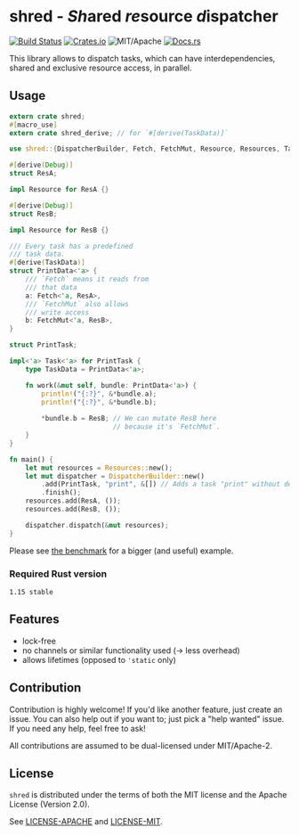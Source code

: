 # shred - *Sh*ared *re*source *d*ispatcher

[![Build Status][bi]][bl] [![Crates.io][ci]][cl] ![MIT/Apache][li] [![Docs.rs][di]][dl]

[bi]: https://travis-ci.org/torkleyy/shred.svg?branch=master
[bl]: https://travis-ci.org/torkleyy/shred

[ci]: https://img.shields.io/crates/v/shred.svg
[cl]: https://crates.io/crates/shred/

[li]: https://img.shields.io/badge/license-MIT%2FApache-blue.svg

[di]: https://docs.rs/shred/badge.svg
[dl]: https://docs.rs/shred/

This library allows to dispatch
tasks, which can have interdependencies,
shared and exclusive resource access, in parallel.

## Usage

```rust
extern crate shred;
#[macro_use]
extern crate shred_derive; // for `#[derive(TaskData)]`

use shred::{DispatcherBuilder, Fetch, FetchMut, Resource, Resources, Task};

#[derive(Debug)]
struct ResA;

impl Resource for ResA {}

#[derive(Debug)]
struct ResB;

impl Resource for ResB {}

/// Every task has a predefined
/// task data.
#[derive(TaskData)]
struct PrintData<'a> {
    /// `Fetch` means it reads from
    /// that data
    a: Fetch<'a, ResA>,
    /// `FetchMut` also allows
    /// write access
    b: FetchMut<'a, ResB>,
}

struct PrintTask;

impl<'a> Task<'a> for PrintTask {
    type TaskData = PrintData<'a>;

    fn work(&mut self, bundle: PrintData<'a>) {
        println!("{:?}", &*bundle.a);
        println!("{:?}", &*bundle.b);
        
        *bundle.b = ResB; // We can mutate ResB here
                          // because it's `FetchMut`.
    }
}

fn main() {
    let mut resources = Resources::new();
    let mut dispatcher = DispatcherBuilder::new()
        .add(PrintTask, "print", &[]) // Adds a task "print" without dependencies
        .finish();
    resources.add(ResA, ());
    resources.add(ResB, ());

    dispatcher.dispatch(&mut resources);
}
```

Please see [the benchmark](benches/bench.rs) for a bigger (and useful) example.

### Required Rust version

`1.15 stable`

## Features

* lock-free
* no channels or similar functionality used (-> less overhead)
* allows lifetimes (opposed to `'static` only)

## Contribution

Contribution is highly welcome! If you'd like another
feature, just create an issue. You can also help
out if you want to; just pick a "help wanted" issue.
If you need any help, feel free to ask!

All contributions are assumed to be dual-licensed under
MIT/Apache-2.

## License

`shred` is distributed under the terms of both the MIT 
license and the Apache License (Version 2.0).

See [LICENSE-APACHE](LICENSE-APACHE) and [LICENSE-MIT](LICENSE-MIT).
